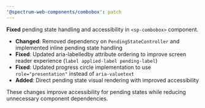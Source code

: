 ```yaml
---
'@spectrum-web-components/combobox': patch
---
```


**Fixed** pending state handling and accessibility in `<sp-combobox>` component.

- **Changed**: Removed dependency on `PendingStateController` and implemented inline pending state handling
- **Fixed**: Updated aria-labelledby attribute ordering to improve screen reader experience (`label applied-label pending-label`)
- **Fixed**: Updated progress circle implementation to use `role="presentation"` instead of `aria-valuetext`
- **Added**: Direct pending state visual rendering with improved accessibility

These changes improve accessibility for pending states while reducing unnecessary component dependencies.
